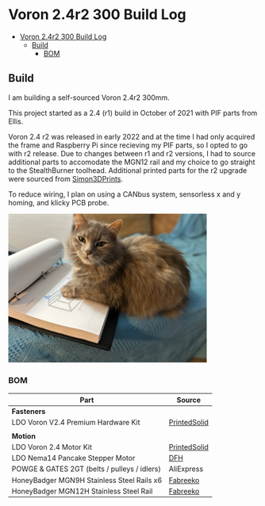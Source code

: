 
# Voron 2.4r2 300 Build Log

- [Voron 2.4r2 300 Build Log](#voron-2.4r2-300-build-log)
  - [Build](#build)
    - [BOM](#bom)
 
## Build 

I am building a self-sourced Voron 2.4r2 300mm.

This project started as a 2.4 (r1) build in October of 2021 with PIF parts from Ellis.

Voron 2.4 r2 was released in early 2022 and at the time I had only acquired the frame and Raspberry Pi since recieving my PIF parts, so I opted to go with r2 release. Due to changes between r1 and r2 versions, I had to source additional parts to accomodate the MGN12 rail and my choice to go straight to the StealthBurner toolhead. Additional printed parts for the r2 upgrade were sourced from [Simon3DPrints](https://www.etsy.com/shop/Simon3DPrints?ref=simple-shop-header-name&listing_id=1226037013).

To reduce wiring, I plan on using a CANbus system, sensorless x and y homing, and klicky PCB probe.

<img src = "https://github.com/NReedAlexander/Voron_2.4r2_buildlog/blob/main/images/parrot_frame.jpeg" width = "400" height = "300" />


### BOM

| Part                                             | Source                                       |
| -------------------------------------------------|----------------------------------------------|
| **Fasteners**                                    |
| LDO Voron V2.4 Premium Hardware Kit              | [PrintedSolid](https://www.printedsolid.com) |
|                                                  |                                              |
| **Motion**                                       |                                              
| LDO Voron 2.4 Motor Kit                          | [PrintedSolid](https://www.printedsolid.com) |
| LDO Nema14 Pancake Stepper Motor                 | [DFH](https://www.dfh.fm)                    |
| POWGE & GATES 2GT (belts / pulleys / idlers)     | AliExpress                                   |
| HoneyBadger MGN9H Stainless Steel Rails x6       | [Fabreeko](https://www.fabreeko.com)         |
| HoneyBadger MGN12H Stainless Steel Rail          | [Fabreeko](https://www.fabreeko.com)         |

